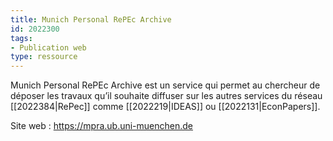 ```yaml
---
title: Munich Personal RePEc Archive
id: 2022300
tags:
- Publication web
type: ressource
---
```


Munich Personal RePEc Archive est un service qui permet au chercheur de déposer les travaux qu’il souhaite diffuser sur les autres services du réseau [[2022384|RePec]] comme [[2022219|IDEAS]] ou [[2022131|EconPapers]].

Site web : <https://mpra.ub.uni-muenchen.de>

